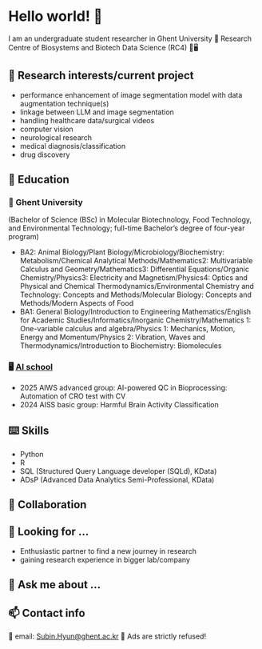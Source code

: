 # Hello world! 👋
I am an undergraduate student researcher in Ghent University 🏫 Research Centre of Biosystems and Biotech Data Science (RC4) 🧬🖥️
<!--
**sn0wsally/sn0wsally** is a ✨ _special_ ✨ repository because its `README.md` (this file) appears on your GitHub profile.😄⚡
-->

## 🔭 Research interests/current project
- performance enhancement of image segmentation model with data augmentation technique(s)
- linkage between LLM and image segmentation
- handling healthcare data/surgical videos
- computer vision
- neurological research
- medical diagnosis/classification
- drug discovery

## 🌱 Education
### 🏫 Ghent University
(Bachelor of Science (BSc) in Molecular Biotechnology, Food Technology, and Environmental Technology; full-time Bachelor’s degree of four-year program)
- BA2: Animal Biology/Plant Biology/Microbiology/Biochemistry: Metabolism/Chemical Analytical Methods/Mathematics2: Multivariable Calculus and Geometry/Mathematics3: Differential Equations/Organic Chemistry/Physics3: Electricity and Magnetism/Physics4: Optics and Physical and Chemical Thermodynamics/Environmental Chemistry and Technology: Concepts and Methods/Molecular Biology: Concepts and Methods/Modern Aspects of Food
- BA1: General Biology/Introduction to Engineering Mathematics/English for Academic Studies/Informatics/Inorganic Chemistry/Mathematics 1: One-variable calculus and algebra/Physics 1: Mechanics, Motion, Energy and Momentum/Physics 2: Vibration, Waves and Thermodynamics/Introduction to Biochemistry: Biomolecules

### 🖥️ [AI school](https://github.com/powersimmani/AIVS)
- 2025 AIWS advanced group: AI-powered QC in Bioprocessing: Automation of CRO test with 
CV
- 2024 AISS basic group: Harmful Brain Activity Classification

## ⌨️ Skills
- Python
- R
- SQL (Structured Query Language developer (SQLd), KData)
- ADsP (Advanced Data Analytics Semi-Professional, KData)

## 👯 Collaboration
## 🤔 Looking for ...
- Enthusiastic partner to find a new journey in research
- gaining research experience in bigger lab/company

## 💬 Ask me about ...
## 📫 Contact info
📧 email: Subin.Hyun@ghent.ac.kr
💢 Ads are strictly refused!
